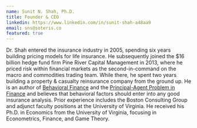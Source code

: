 ```yaml
---
name: Sunit N. Shah, Ph.D.
title: Founder & CEO
linkedin: https://www.linkedin.com/in/sunit-shah-a48aa9
email: sns@soteris.co
featured: true
---
```


Dr. Shah entered the insurance industry in 2005, spending six years building pricing models for life insurance. He subsequently joined the $16 billion hedge fund firm Pine River Capital Management in 2013, where he priced risk within financial markets as the second-in-command on the macro and commodities trading team. While there, he spent two years building a property & casualty reinsurance company from the ground up. He is an author of [Behavioral Finance](https://www.wiley.com/en-us/Behavioral+Finance%3A+Understanding+the+Social%2C+Cognitive%2C+and+Economic+Debates-p-9781118300190) and the [Principal-Agent Problem in Finance](https://www.cfainstitute.org/en/research/foundation/2014/the-principalagent-problem-in-finance) and believes that behavioral factors should enter into any good insurance analysis. Prior experience includes the Boston Consulting Group and adjunct faculty positions at the University of Virginia. He received his Ph.D. in Economics from the University of Virginia, focusing in Econometrics, Finance, and Game Theory.
